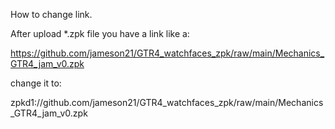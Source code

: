 How to change link.

After upload *.zpk file you have a link like a:

https://github.com/jameson21/GTR4_watchfaces_zpk/raw/main/Mechanics_GTR4_jam_v0.zpk

change it to:

zpkd1://github.com/jameson21/GTR4_watchfaces_zpk/raw/main/Mechanics_GTR4_jam_v0.zpk
